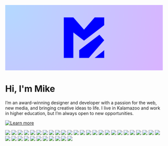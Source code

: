 [![Michael Sisk](srv/logo.svg)][url-more]

# Hi, I'm Mike

I’m an award-winning designer and developer with a passion for the web, new
media, and bringing creative ideas to life. I live in Kalamazoo and work in
higher education, but I’m always open to new opportunities.

[![Learn more][badge-more]][url-more]

![][badge-adobe]
![][badge-html]
![][badge-rollupjs]
![][badge-git]
![][badge-homebrew]
![][badge-composer]
![][badge-javascript]
![][badge-stylelint]
![][badge-markdown]
![][badge-seo]
![][badge-oss]
![][badge-node]
![][badge-nginx]
![][badge-vim]
![][badge-shell]
![][badge-regex]
![][badge-sql]
![][badge-oop]
![][badge-wcag]
![][badge-rest]
![][badge-affinity]
![][badge-css]
![][badge-godot]
![][badge-vscode]
![][badge-vagrant]
![][badge-wordpress]
![][badge-obs]
![][badge-eslint]
![][badge-php]
![][badge-figma]
![][badge-codacy]
![][badge-ssg]
![][badge-graphql]
![][badge-postcss]
![][badge-npm]
![][badge-apache]

[badge-adobe]: https://img.shields.io/badge/Adobe-dd3333?style=for-the-badge&logo=adobecreativecloud&logoColor=white
[badge-affinity]: https://img.shields.io/badge/Affinity-33bbff?style=for-the-badge&logo=affinity&logoColor=white
[badge-apache]: https://img.shields.io/badge/Apache-e83355?style=for-the-badge&logo=apache&logoColor=white
[badge-codacy]: https://img.shields.io/badge/Codacy-ff99ff?style=for-the-badge&logo=codacy&logoColor=black
[badge-composer]: https://img.shields.io/badge/Composer-ffc633?style=for-the-badge&logo=composer&logoColor=black
[badge-css]: https://img.shields.io/badge/CSS-3399ff?style=for-the-badge&logo=css3&logoColor=white
[badge-eslint]: https://img.shields.io/badge/ESlint-9933ff?style=for-the-badge&logo=eslint&logoColor=white
[badge-figma]: https://img.shields.io/badge/Figma-dd77ff?style=for-the-badge&logo=figma&logoColor=white
[badge-git]: https://img.shields.io/badge/Git-ff9933?style=for-the-badge&logo=git&logoColor=white
[badge-godot]: https://img.shields.io/badge/Godot-3376f3?style=for-the-badge&logo=godotengine&logoColor=white
[badge-graphql]: https://img.shields.io/badge/GraphQL-ff55bb?style=for-the-badge&logo=graphql&logoColor=white
[badge-homebrew]: https://img.shields.io/badge/Homebrew-ffaf33?style=for-the-badge&logo=homebrew&logoColor=black
[badge-html]: https://img.shields.io/badge/HTML-e85533?style=for-the-badge&logo=html5&logoColor=white
[badge-javascript]: https://img.shields.io/badge/JavaScript-ffdd33?style=for-the-badge&logo=javascript&logoColor=black
[badge-markdown]: https://img.shields.io/badge/Markdown-bbf333?style=for-the-badge&logo=markdown&logoColor=black
[badge-more]: https://img.shields.io/badge/Learn%20more-white?style=for-the-badge&logo=imgur&logoColor=black
[badge-nginx]: https://img.shields.io/badge/Nginx-339933?style=for-the-badge&logo=nginx&logoColor=white
[badge-node]: https://img.shields.io/badge/Node-54ba33?style=for-the-badge&logo=nodedotjs&logoColor=white
[badge-npm]: https://img.shields.io/badge/npm-f33377?style=for-the-badge&logo=netapp&logoColor=white
[badge-obs]: https://img.shields.io/badge/OBS-7733f3?style=for-the-badge&logo=obsstudio&logoColor=white
[badge-oop]: https://img.shields.io/badge/OOP-36e8dc?style=for-the-badge&logo=databricks&logoColor=black
[badge-oss]: https://img.shields.io/badge/OSS-87dd44?style=for-the-badge&logo=opensourceinitiative&logoColor=black
[badge-php]: https://img.shields.io/badge/PHP-bb55ff?style=for-the-badge&logo=php&logoColor=white
[badge-postcss]: https://img.shields.io/badge/PostCSS-ff3399?style=for-the-badge&logo=postcss&logoColor=white
[badge-regex]: https://img.shields.io/badge/Regex-33bb99?style=for-the-badge&logo=codereview&logoColor=white
[badge-rest]: https://img.shields.io/badge/REST-3eddff?style=for-the-badge&logo=fastapi&logoColor=black
[badge-rollupjs]: https://img.shields.io/badge/RollupJS-f37733?style=for-the-badge&logo=rollupdotjs&logoColor=white
[badge-seo]: https://img.shields.io/badge/SEO-99ff33?style=for-the-badge&logo=duckduckgo&logoColor=black
[badge-shell]: https://img.shields.io/badge/Shell-33af77?style=for-the-badge&logo=windowsterminal&logoColor=white
[badge-sql]: https://img.shields.io/badge/SQL-33d1ba?style=for-the-badge&logo=sqlite&logoColor=white
[badge-ssg]: https://img.shields.io/badge/SSG-ff76dc?style=for-the-badge&logo=jekyll&logoColor=white
[badge-stylelint]: https://img.shields.io/badge/Stylelint-dde833?style=for-the-badge&logo=stylelint&logoColor=black
[badge-vagrant]: https://img.shields.io/badge/Vagrant-3333dd?style=for-the-badge&logo=vagrant&logoColor=white
[badge-vim]: https://img.shields.io/badge/Vim-33a455?style=for-the-badge&logo=vim&logoColor=white
[badge-vscode]: https://img.shields.io/badge/VSCode-3355e8?style=for-the-badge&logo=visualstudiocode&logoColor=white
[badge-wcag]: https://img.shields.io/badge/WCAG-33ffff?style=for-the-badge&logo=w3c&logoColor=black
[badge-wordpress]: https://img.shields.io/badge/WordPress-5533e8?style=for-the-badge&logo=wordpress&logoColor=white
[url-more]: https://mgsisk.com
